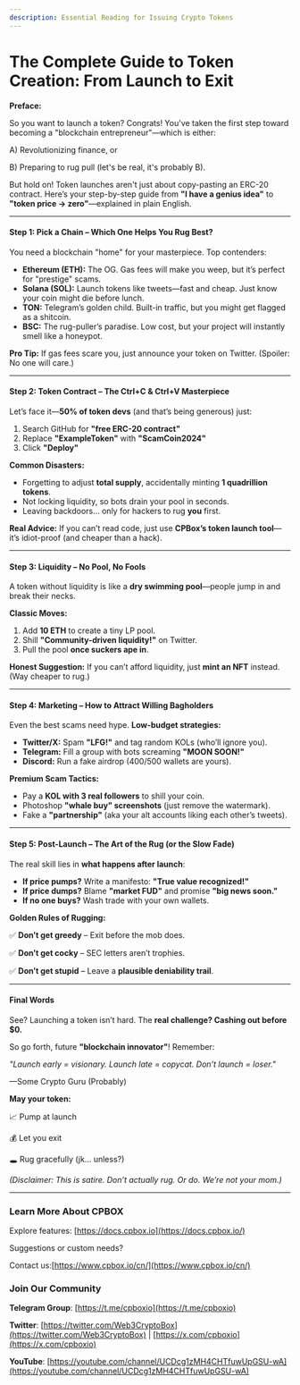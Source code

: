 ```yaml
---
description: Essential Reading for Issuing Crypto Tokens
---
```


# The Complete Guide to Token Creation: From Launch to Exit

**Preface:**

So you want to launch a token? Congrats! You've taken the first step toward becoming a "blockchain entrepreneur"—which is either:

A) Revolutionizing finance, or

B) Preparing to rug pull (let's be real, it's probably B).

But hold on! Token launches aren't just about copy-pasting an ERC-20 contract. Here’s your step-by-step guide from **"I have a genius idea"** to **"token price → zero"**—explained in plain English.

***

#### **Step 1: Pick a Chain – Which One Helps You Rug Best?**

You need a blockchain "home" for your masterpiece. Top contenders:

* **Ethereum (ETH):** The OG. Gas fees will make you weep, but it’s perfect for "prestige" scams.
* **Solana (SOL):** Launch tokens like tweets—fast and cheap. Just know your coin might die before lunch.
* **TON:** Telegram’s golden child. Built-in traffic, but you might get flagged as a shitcoin.
* **BSC:** The rug-puller’s paradise. Low cost, but your project will instantly smell like a honeypot.

**Pro Tip:** If gas fees scare you, just announce your token on Twitter. (Spoiler: No one will care.)

***

#### **Step 2: Token Contract – The Ctrl+C & Ctrl+V Masterpiece**

Let’s face it—**50% of token devs** (and that’s being generous) just:

1. Search GitHub for **"free ERC-20 contract"**
2. Replace **"ExampleToken"** with **"ScamCoin2024"**
3. Click **"Deploy"**

**Common Disasters:**

* Forgetting to adjust **total supply**, accidentally minting **1 quadrillion tokens**.
* Not locking liquidity, so bots drain your pool in seconds.
* Leaving backdoors… only for hackers to rug **you** first.

**Real Advice:** If you can’t read code, just use **CPBox’s token launch tool**—it’s idiot-proof (and cheaper than a hack).

***

#### **Step 3: Liquidity – No Pool, No Fools**

A token without liquidity is like a **dry swimming pool**—people jump in and break their necks.

**Classic Moves:**

1. Add **10 ETH** to create a tiny LP pool.
2. Shill **"Community-driven liquidity!"** on Twitter.
3. Pull the pool **once suckers ape in**.

**Honest Suggestion:** If you can’t afford liquidity, just **mint an NFT** instead. (Way cheaper to rug.)

***

#### **Step 4: Marketing – How to Attract Willing Bagholders**

Even the best scams need hype. **Low-budget strategies:**

* **Twitter/X:** Spam **"LFG!"** and tag random KOLs (who’ll ignore you).
* **Telegram:** Fill a group with bots screaming **"MOON SOON!"**
* **Discord:** Run a fake airdrop (400/500 wallets are yours).

**Premium Scam Tactics:**

* Pay a **KOL with 3 real followers** to shill your coin.
* Photoshop **"whale buy" screenshots** (just remove the watermark).
* Fake a **"partnership"** (aka your alt accounts liking each other’s tweets).

***

#### **Step 5: Post-Launch – The Art of the Rug (or the Slow Fade)**

The real skill lies in **what happens after launch**:

* **If price pumps?** Write a manifesto: **"True value recognized!"**
* **If price dumps?** Blame **"market FUD"** and promise **"big news soon."**
* **If no one buys?** Wash trade with your own wallets.

**Golden Rules of Rugging:**

✅ **Don’t get greedy** – Exit before the mob does.

✅ **Don’t get cocky** – SEC letters aren’t trophies.

✅ **Don’t get stupid** – Leave a **plausible deniability trail**.

***

#### **Final Words**

See? Launching a token isn’t hard. The **real challenge? Cashing out before $0.**

So go forth, future **"blockchain innovator"**! Remember:

_"Launch early = visionary. Launch late = copycat. Don’t launch = loser."_

—Some Crypto Guru (Probably)

**May your token:**

📈 Pump at launch

💰 Let you exit

🕳️ Rug gracefully (jk… unless?)

_(Disclaimer: This is satire. Don’t actually rug. Or do. We’re not your mom.)_

***

### **Learn More About CPBOX**

Explore features: [https://docs.cpbox.io](https://docs.cpbox.io/)

Suggestions or custom needs?&#x20;

Contact us:[https://www.cpbox.io/cn/](https://www.cpbox.io/cn/)

### **Join Our Community**

**Telegram Group**: [https://t.me/cpboxio](https://t.me/cpboxio)

**Twitter**: [https://twitter.com/Web3CryptoBox](https://twitter.com/Web3CryptoBox) | [https://x.com/cpboxio](https://x.com/cpboxio)

**YouTube**: [https://youtube.com/channel/UCDcg1zMH4CHTfuwUpGSU-wA](https://youtube.com/channel/UCDcg1zMH4CHTfuwUpGSU-wA)

